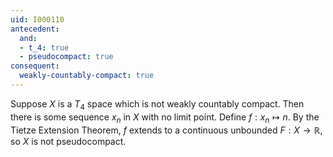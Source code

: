 ```yaml
---
uid: I000110
antecedent:
  and:
  - t_4: true
  - pseudocompact: true
consequent:
  weakly-countably-compact: true
---
```

Suppose $X$ is a $T_4$ space which is not weakly countably compact. Then there is some sequence $x_n$ in $X$ with no limit point. Define $f:x_n \mapsto n$. By the Tietze Extension Theorem, $f$ extends to a continuous unbounded $F: X \rightarrow \mathbb{R}$, so $X$ is not pseudocompact.

